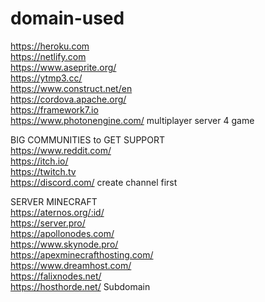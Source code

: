 # domain-used
https://heroku.com    
https://netlify.com        
https://www.aseprite.org/    
https://ytmp3.cc/        
https://www.construct.net/en    
https://cordova.apache.org/    
https://framework7.io    
https://www.photonengine.com/ multiplayer server 4 game    
    
    
BIG COMMUNITIES to GET SUPPORT    
https://www.reddit.com/    
https://itch.io/    
https://twitch.tv    
https://discord.com/ create channel first    
    
    
SERVER MINECRAFT    
https://aternos.org/:id/    
https://server.pro/    
https://apollonodes.com/    
https://www.skynode.pro/    
https://apexminecrafthosting.com/    
https://www.dreamhost.com/    
https://falixnodes.net/    
https://hosthorde.net/ Subdomain    
    
    
    
    
